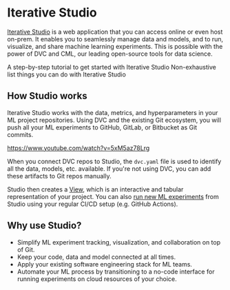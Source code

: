 # Iterative Studio

[Iterative Studio](https://studio.iterative.ai/) is a web application that you
can access online or even host on-prem. It enables you to seamlessly manage data
and models, and to run, visualize, and share machine learning experiments. This
is possible with the power of DVC and CML, our leading open-source tools for
data science.

<cards>

  <card href="/doc/studio/get-started" heading="Get Started">
    A step-by-step tutorial to get started with Iterative Studio
  </card>

  <card href="/doc/studio/user-guide" heading="User Guide">
    Non-exhaustive list things you can do with Iterative Studio
  </card>

</cards>

## How Studio works

Iterative Studio works with the data, metrics, and hyperparameters in your ML
project repositories. Using DVC and the existing Git ecosystem, you will push
all your ML experiments to GitHub, GitLab, or Bitbucket as Git commits.

https://www.youtube.com/watch?v=5xM5az78Lrg

When you connect DVC repos to Studio, the `dvc.yaml` file is used to identify
all the data, models, etc. available. If you're not using DVC, you can add these
artifacts to Git repos manually.

Studio then creates a [View], which is an interactive and tabular representation
of your project. You can also [run new ML experiments] from Studio using your
regular CI/CD setup (e.g. GitHub Actions).

[view]: /doc/studio/user-guide/views-and-experiments/what-is-a-view
[run new ml experiments]: /doc/studio/user-guide/ml-experiments/run-experiments

## Why use Studio?

- Simplify ML experiment tracking, visualization, and collaboration on top of
  Git.
- Keep your code, data and model connected at all times.
- Apply your existing software engineering stack for ML teams.
- Automate your ML process by transitioning to a no-code interface for running
  experiments on cloud resources of your choice.
